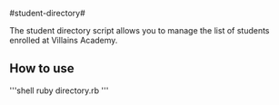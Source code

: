 #student-directory#

The student directory script allows you to manage the list of students enrolled at Villains Academy.

## How to use ##

'''shell
ruby directory.rb
'''
